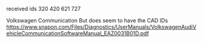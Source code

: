 received ids
320
420
621
727

Volkswagen Communication
But does seem to have the CAD IDs
https://www.snapon.com/Files/Diagnostics/UserManuals/VolkswagenAudiVehicleCommunicationSoftwareManual_EAZ0031B01D.pdf
